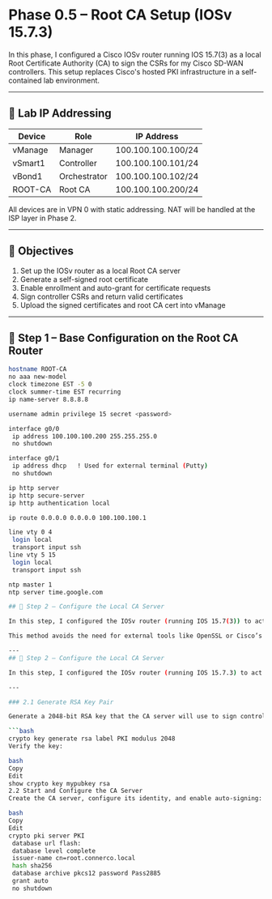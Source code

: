 # Phase 0.5 – Root CA Setup (IOSv 15.7.3)

In this phase, I configured a Cisco IOSv router running IOS 15.7(3) as a local Root Certificate Authority (CA) to sign the CSRs for my Cisco SD-WAN controllers. This setup replaces Cisco's hosted PKI infrastructure in a self-contained lab environment.

---

## 🧱 Lab IP Addressing

| Device     | Role         | IP Address        |
|------------|--------------|-------------------|
| vManage    | Manager      | 100.100.100.100/24 |
| vSmart1    | Controller   | 100.100.100.101/24 |
| vBond1     | Orchestrator | 100.100.100.102/24 |
| ROOT-CA    | Root CA      | 100.100.100.200/24 |

All devices are in VPN 0 with static addressing. NAT will be handled at the ISP layer in Phase 2.

---

## 🎯 Objectives

1. Set up the IOSv router as a local Root CA server
2. Generate a self-signed root certificate
3. Enable enrollment and auto-grant for certificate requests
4. Sign controller CSRs and return valid certificates
5. Upload the signed certificates and root CA cert into vManage

---

## 🔧 Step 1 – Base Configuration on the Root CA Router

```bash
hostname ROOT-CA
no aaa new-model
clock timezone EST -5 0
clock summer-time EST recurring
ip name-server 8.8.8.8

username admin privilege 15 secret <password>

interface g0/0
 ip address 100.100.100.200 255.255.255.0
 no shutdown

interface g0/1
 ip address dhcp   ! Used for external terminal (Putty)
 no shutdown

ip http server
ip http secure-server
ip http authentication local

ip route 0.0.0.0 0.0.0.0 100.100.100.1

line vty 0 4
 login local
 transport input ssh
line vty 5 15
 login local
 transport input ssh

ntp master 1
ntp server time.google.com

## 🔐 Step 2 – Configure the Local CA Server

In this step, I configured the IOSv router (running IOS 15.7(3)) to act as a local Root Certificate Authority (CA) using the `crypto pki server` command set. This CA will be used to sign certificate signing requests (CSRs) from my SD-WAN controllers.

This method avoids the need for external tools like OpenSSL or Cisco’s public PKI, and works well in an isolated lab environment.

---
## 🔐 Step 2 – Configure the Local CA Server

In this step, I configured the IOSv router (running IOS 15.7.3) to act as a local Root Certificate Authority (CA) using the `crypto pki server` command set. This CA will sign CSRs for my SD-WAN controllers.

---

### 2.1 Generate RSA Key Pair

Generate a 2048-bit RSA key that the CA server will use to sign controller certificates:

```bash
crypto key generate rsa label PKI modulus 2048
Verify the key:

bash
Copy
Edit
show crypto key mypubkey rsa
2.2 Start and Configure the CA Server
Create the CA server, configure its identity, and enable auto-signing:

bash
Copy
Edit
crypto pki server PKI
 database url flash:
 database level complete
 issuer-name cn=root.connerco.local
 hash sha256
 database archive pkcs12 password Pass2885
 grant auto
 no shutdown
